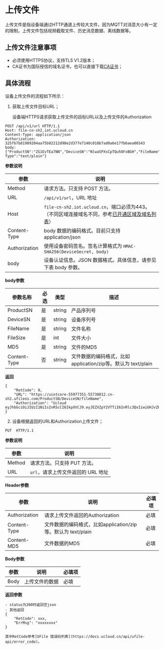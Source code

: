 # 上传文件


上传文件是指设备端通过HTTP通道上传较大文件，因为MQTT对消息大小有一定的限制，上传文件包括视频截取文件、历史消息数据、离线数据等。


## 上传文件注意事项

- 必须使用HTTPS协议，支持TLS V1.2版本；
- CA证书为国际授信的域名证书，也可以直接下载[CA证书](http://uiot.cn-sh2.ufileos.com/iot_ca.crt)；



## 具体流程

设备上传文件的流程如下所示：

1. 获取上传文件目标URL；

	设备端HTTPS请求获取上传文件的目标URL以及上传文件的Authorization

```
POST /api/v1/url HTTP/1.1
Host: file-cn-sh2.iot.ucloud.cn
Content-Type: application/json
Authorization: 325fb7b81989204aa75b02212d98e2d377e7140c010b7ad0a6e17fb6aea06543
body: {"ProductSN":"ZG1EvTEa7NN","DeviceSN":"NlwaSPXsCpTQuh8FxBGH","FileName":"file1.txt","FileSize":102654,"MD5":"5bd57f342dd954e3c1cebac6c6660a79","Content-Type":"text/plain"}
```

**参数说明**

|参数|说明|
|---|---|
|Method|请求方法。只支持 POST 方法。|
|URL|`/api/v1/url`，URL 地址|
|Host|`file-cn-sh2.iot.ucloud.cn`，端口必须为443。（不同区域连接域名不同，参考[已开通区域及域名列表](iot/uiot-core/product_introduction/available_region_url)）|
|Content-Type|body 数据的编码格式。目前只支持 application/json|
|Authorization|使用设备密码签名。签名计算格式为 `HMAC-SHA256(DeviceSecret, body)`|
|body|设备认证信息。JSON 数据格式。具体信息，请参见下表 body 参数。|

**body参数**

|参数名称|必选|类型|描述|
|---|---|---|---|
|ProductSN|是|string|产品序列号|
|DeviceSN|是|string|设备序列号|
|FileName|是|string|文件名称|
|FileSize|是|int|文件大小|
|MD5|是|string|文件的MD5|
|Content-Type|否|string|文件数据的编码格式，比如application/zip等。默认为 text/plain|

**返回**

```
{
	"RetCode": 0,
	"URL": "https://uiotcore-55977351-55738012.cn-sh2.ufileos.com/ProductSN/DeviceSN/fileName",
	"Authorization": "Ucloud eyJhbGciOiJIUzI1NiIsInR5cCI6IkpXVCJ9.eyJEZXZpY2VTTiI6InRlc3QxIiwiUHJvZHVjdFNOIjoiZzR3ZmFycTMweXp4YXkyMyIsImV4cCI6MTU2NzA1ODg5OSwiaWF0IjoxNTY2NDU0MDk5fQ.wN1XNVciI27nTeIqCjbYKdmTaifJrGJm_DmDDpIoabs"
}
```

    
2. 设备根据返回的URL和Authorization上传文件；

```
PUT  HTTP/1.1
```

**参数说明**

|参数|说明|
|---|---|
|Method|请求方法。只支持 PUT 方法。|
|URL|`url`，请求上传文件返回的 URL 地址|
	 
**Header参数**
	 
|参数|说明|必填项|
|---|---|---|
|Authorization|请求上传文件返回的Authorization |必填|
|Content-Type|文件数据的编码格式，比如application/zip等。默认为 text/plain|必填|
|Content-MD5|文件数据的MD5|必填|
	 
	 
**Body参数**
	 
|参数|说明|必填项|
|---|---|---|
|Body|上传文件的数据 | 必填 |



**返回参数**

```
- status为200时返回空json
- 其他返回
{
	"RetCode": xxx,
	"ErrMsg": "xxxxxxxx"
}
```

	其中RetCode参考[UFile 错误码列表](https://docs.ucloud.cn/api/ufile-api/error_code)。